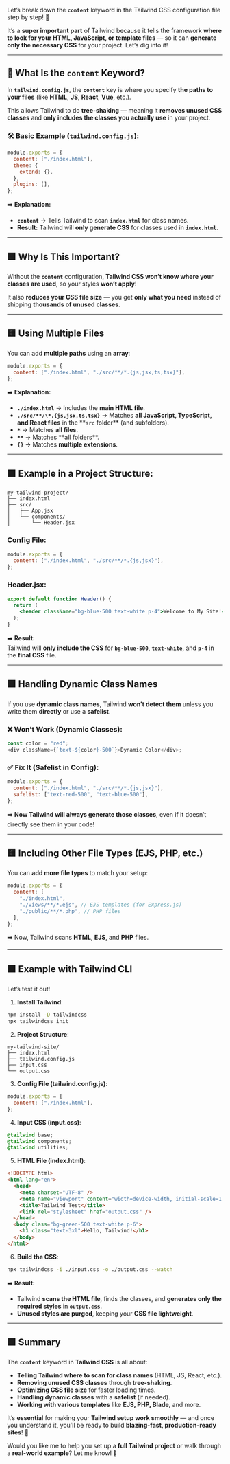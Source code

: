 Let’s break down the **`content`** keyword in the Tailwind CSS configuration file step by step! 🚀

It’s a **super important part** of Tailwind because it tells the framework **where to look for your HTML, JavaScript, or template files** — so it can **generate only the necessary CSS** for your project. Let’s dig into it!

---

## 📘 **What Is the `content` Keyword?**

In **`tailwind.config.js`**, the **`content`** key is where you specify **the paths to your files** (like **HTML**, **JS**, **React**, **Vue**, etc.).

This allows Tailwind to do **tree-shaking** — meaning it **removes unused CSS classes** and **only includes the classes you actually use** in your project.

### 🛠 **Basic Example (`tailwind.config.js`)**:

```javascript
module.exports = {
  content: ["./index.html"],
  theme: {
    extend: {},
  },
  plugins: [],
};
```

➡️ **Explanation:**

- **`content`** → Tells Tailwind to scan **`index.html`** for class names.
- **Result:** Tailwind will **only generate CSS** for classes used in **`index.html`**.

---

## 🟩 **Why Is This Important?**

Without the **`content`** configuration, **Tailwind CSS won’t know where your classes are used**, so your styles **won’t apply**!

It also **reduces your CSS file size** — you get **only what you need** instead of shipping **thousands of unused classes**.

---

## 🟨 **Using Multiple Files**

You can add **multiple paths** using an **array**:

```javascript
module.exports = {
  content: ["./index.html", "./src/**/*.{js,jsx,ts,tsx}"],
};
```

➡️ **Explanation:**

- **`./index.html`** → Includes the **main HTML file**.
- **`./src/**/\*.{js,jsx,ts,tsx}`** → Matches **all JavaScript, TypeScript, and React files** in the **`src` folder\*\* (and subfolders).
- **`*`** → Matches **all files**.
- **`**`** → Matches **all folders\*\*.
- **`{}`** → Matches **multiple extensions**.

---

## 🟧 **Example in a Project Structure**:

```
my-tailwind-project/
├── index.html
├── src/
│   ├── App.jsx
│   └── components/
│       └── Header.jsx
```

### **Config File**:

```javascript
module.exports = {
  content: ["./index.html", "./src/**/*.{js,jsx}"],
};
```

### **Header.jsx**:

```jsx
export default function Header() {
  return (
    <header className="bg-blue-500 text-white p-4">Welcome to My Site!</header>
  );
}
```

➡️ **Result:**  
Tailwind will **only include the CSS** for **`bg-blue-500`**, **`text-white`**, and **`p-4`** in the **final CSS** file.

---

## 🟩 **Handling Dynamic Class Names**

If you use **dynamic class names**, Tailwind **won’t detect them** unless you write them **directly** or use a **safelist**.

### ❌ **Won’t Work (Dynamic Classes)**:

```js
const color = "red";
<div className={`text-${color}-500`}>Dynamic Color</div>;
```

### ✅ **Fix It (Safelist in Config)**:

```javascript
module.exports = {
  content: ["./index.html", "./src/**/*.{js,jsx}"],
  safelist: ["text-red-500", "text-blue-500"],
};
```

➡️ **Now Tailwind will always generate those classes**, even if it doesn’t directly see them in your code!

---

## 🟨 **Including Other File Types (EJS, PHP, etc.)**

You can **add more file types** to match your setup:

```javascript
module.exports = {
  content: [
    "./index.html",
    "./views/**/*.ejs", // EJS templates (for Express.js)
    "./public/**/*.php", // PHP files
  ],
};
```

➡️ Now, Tailwind scans **HTML**, **EJS**, and **PHP** files.

---

## 🟧 **Example with Tailwind CLI**

Let’s test it out!

1. **Install Tailwind**:

```bash
npm install -D tailwindcss
npx tailwindcss init
```

2. **Project Structure**:

```
my-tailwind-site/
├── index.html
├── tailwind.config.js
├── input.css
└── output.css
```

3. **Config File (tailwind.config.js)**:

```javascript
module.exports = {
  content: ["./index.html"],
};
```

4. **Input CSS (input.css)**:

```css
@tailwind base;
@tailwind components;
@tailwind utilities;
```

5. **HTML File (index.html)**:

```html
<!DOCTYPE html>
<html lang="en">
  <head>
    <meta charset="UTF-8" />
    <meta name="viewport" content="width=device-width, initial-scale=1.0" />
    <title>Tailwind Test</title>
    <link rel="stylesheet" href="output.css" />
  </head>
  <body class="bg-green-500 text-white p-6">
    <h1 class="text-3xl">Hello, Tailwind!</h1>
  </body>
</html>
```

6. **Build the CSS**:

```bash
npx tailwindcss -i ./input.css -o ./output.css --watch
```

➡️ **Result:**

- Tailwind **scans the HTML file**, finds the classes, and **generates only the required styles** in **`output.css`**.
- **Unused styles are purged**, keeping your **CSS file lightweight**.

---

## 🟩 **Summary**

The **`content`** keyword in **Tailwind CSS** is all about:

- **Telling Tailwind where to scan for class names** (HTML, JS, React, etc.).
- **Removing unused CSS classes** through **tree-shaking**.
- **Optimizing CSS file size** for faster loading times.
- **Handling dynamic classes** with a **safelist** (if needed).
- **Working with various templates** like **EJS, PHP, Blade**, and more.

It’s **essential** for making your **Tailwind setup work smoothly** — and once you understand it, you’ll be ready to build **blazing-fast, production-ready sites**! 🚀

Would you like me to help you set up a **full Tailwind project** or walk through a **real-world example**? Let me know! 🌟
